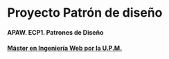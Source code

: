 # Proyecto Patrón de diseño
#### APAW. ECP1. Patrones de Diseño
#### [Máster en Ingeniería Web por la U.P.M.](http://miw.etsisi.upm.es)


